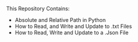 This Repository Contains:
- Absolute and Relative Path in Python
- How to Read, and Write and Update to .txt Files
- How to Read, Write and Update to a .Json File
